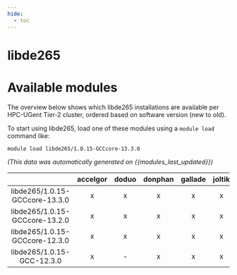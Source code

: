 ```yaml
---
hide:
  - toc
---
```


libde265
========

# Available modules


The overview below shows which libde265 installations are available per HPC-UGent Tier-2 cluster, ordered based on software version (new to old).

To start using libde265, load one of these modules using a `module load` command like:

```shell
module load libde265/1.0.15-GCCcore-13.3.0
```

*(This data was automatically generated on {{modules_last_updated}})*

| |accelgor|doduo|donphan|gallade|joltik|litleo|shinx|
| :---: | :---: | :---: | :---: | :---: | :---: | :---: | :---: |
|libde265/1.0.15-GCCcore-13.3.0|x|x|x|x|x|x|x|
|libde265/1.0.15-GCCcore-13.2.0|x|x|x|x|x|x|x|
|libde265/1.0.15-GCCcore-12.3.0|x|x|x|x|x|x|x|
|libde265/1.0.15-GCC-12.3.0|x|-|x|x|x|x|x|
